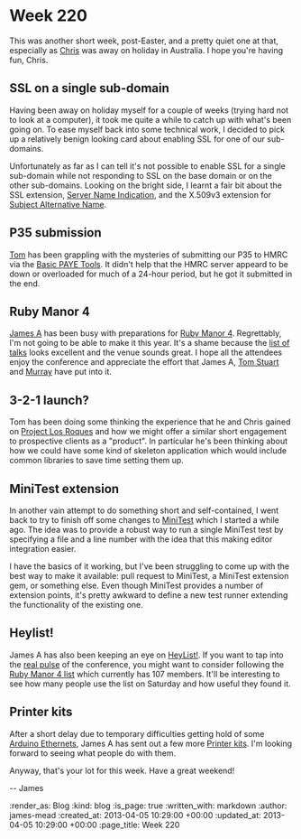 Week 220
========

This was another short week, post-Easter, and a pretty quiet one at that, especially as [Chris](/chris-roos) was away on holiday in Australia. I hope you're having fun, Chris.

## SSL on a single sub-domain

Having been away on holiday myself for a couple of weeks (trying hard not to look at a computer), it took me quite a while to catch up with what's been going on. To ease myself back into some technical work, I decided to pick up a relatively benign looking card about enabling SSL for one of our sub-domains.

Unfortunately as far as I can tell it's not possible to enable SSL for a single sub-domain while not responding to SSL on the base domain or on the other sub-domains. Looking on the bright side, I learnt a fair bit about the SSL extension, [Server Name Indication](http://wiki.apache.org/httpd/NameBasedSSLVHostsWithSNI), and the X.509v3 extension for [Subject Alternative Name](http://wiki.cacert.org/FAQ/subjectAltName).

## P35 submission

[Tom](/tom-ward) has been grappling with the mysteries of submitting our P35 to HMRC via the [Basic PAYE Tools](http://www.hmrc.gov.uk/payerti/payroll/bpt/index.htm). It didn't help that the HMRC server appeard to be down or overloaded for much of a 24-hour period, but he got it submitted in the end.

## Ruby Manor 4

[James A](/james-adam) has been busy with preparations for [Ruby Manor 4](http://rubymanor.org/4/). Regrettably, I'm not going to be able to make it this year. It's a shame because the [list of talks](http://rubymanor.org/4/#schedule) looks excellent and the venue sounds great. I hope all the attendees enjoy the conference and appreciate the effort that James A, [Tom Stuart](https://twitter.com/tomstuart) and [Murray](https://twitter.com/hlame) have put into it.

## 3-2-1 launch?

Tom has been doing some thinking the experience that he and Chris gained on [Project Los Roques](/week-218#project-los-roques) and how we might offer a similar short engagement to prospective clients as a "product". In particular he's been thinking about how we could have some kind of skeleton application which would include common libraries to save time setting them up.

## MiniTest extension

In another vain attempt to do something short and self-contained, I went back to try to finish off some changes to [MiniTest](https://github.com/seattlerb/minitest) which I started a while ago. The idea was to provide a robust way to run a single MiniTest test by specifying a file and a line number with the idea that this making editor integration easier.

I have the basics of it working, but I've been struggling to come up with the best way to make it available: pull request to MiniTest, a MiniTest extension gem, or something else. Even though MiniTest provides a number of extension points, it's pretty awkward to define a new test runner extending the functionality of the existing one.

## Heylist!

James A has also been keeping an eye on [HeyList!](http://heyli.st/). If you want to tap into the [real pulse](/say-hello-to-heylist) of the conference, you might want to consider following the [Ruby Manor 4 list](https://twitter.com/rubymanor/ruby-manor-4) which currently has 107 members. It'll be interesting to see how many people use the list on Saturday and how useful they found it.

## Printer kits

After a short delay due to temporary difficulties getting hold of some [Arduino Ethernets](https://github.com/freerange/printer/wiki/Component-list#or-arduino-ethernet-6533-42), James A has sent out a few more [Printer kits][printer-kit]. I'm looking forward to seeing what people do with them.

Anyway, that's your lot for this week. Have a great weekend!

-- James

[printer-kit]: http://exciting.io/printer

:render_as: Blog
:kind: blog
:is_page: true
:written_with: markdown
:author: james-mead
:created_at: 2013-04-05 10:29:00 +00:00
:updated_at: 2013-04-05 10:29:00 +00:00
:page_title: Week 220
